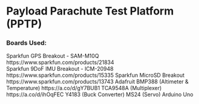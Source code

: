<h1>Payload Parachute Test Platform (PPTP)</h1>

<h3>Boards Used:</h3>
Sparkfun GPS Breakout - SAM-M10Q                https://www.sparkfun.com/products/21834 <br>
Sparkfun 9DoF IMU Breakout - ICM-20948          https://www.sparkfun.com/products/15335
Sparkfun MicroSD Breakout                       https://www.sparkfun.com/products/13743
Adafruit BMP388 (Altimeter & Temperature)       https://a.co/d/gY7BUB1
TCA9548A (Multiplexer)                          https://a.co/d/ihOqFEC
Y4183 (Buck Converter)
MS24 (Servo)
Arduino Uno
